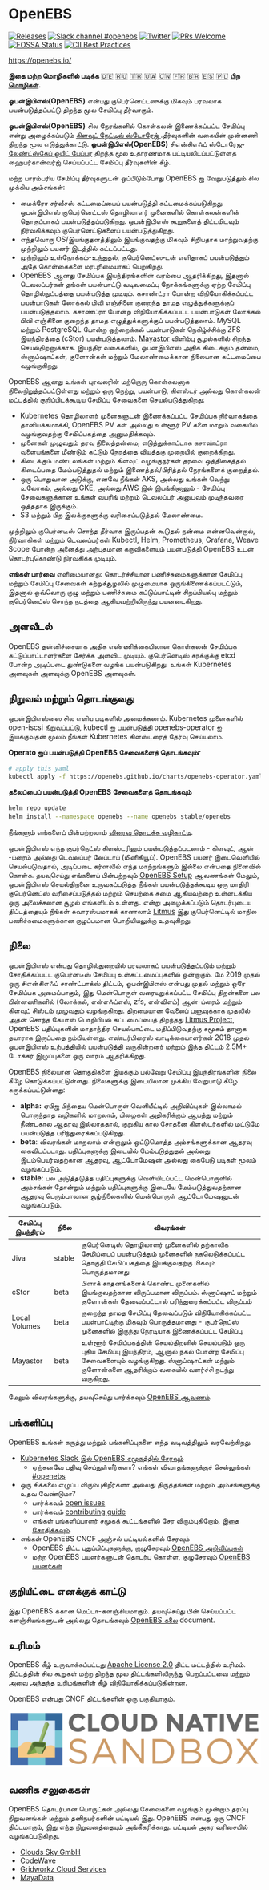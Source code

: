 # OpenEBS

[![Releases](https://img.shields.io/github/release/openebs/openebs/all.svg?style=flat-square)](https://github.com/openebs/openebs/releases)
[![Slack channel #openebs](https://img.shields.io/badge/slack-openebs-brightgreen.svg?logo=slack)](https://kubernetes.slack.com/messages/openebs)
[![Twitter](https://img.shields.io/twitter/follow/openebs.svg?style=social&label=Follow)](https://twitter.com/intent/follow?screen_name=openebs)
[![PRs Welcome](https://img.shields.io/badge/PRs-welcome-brightgreen.svg?style=flat-square)](https://github.com/openebs/openebs/blob/master/CONTRIBUTING.md)
[![FOSSA Status](https://app.fossa.com/api/projects/git%2Bgithub.com%2Fopenebs%2Fopenebs.svg?type=shield)](https://app.fossa.com/projects/git%2Bgithub.com%2Fopenebs%2Fopenebs?ref=badge_shield)
[![CII Best Practices](https://bestpractices.coreinfrastructure.org/projects/1754/badge)](https://bestpractices.coreinfrastructure.org/projects/1754)

https://openebs.io/

**இதை மற்ற மொழிகளில் படிக்க**
[🇩🇪](translations/README.de.md)	
[🇷🇺](translations/README.ru.md)	
[🇹🇷](translations/README.tr.md)	
[🇺🇦](translations/README.ua.md)	
[🇨🇳](translations/README.zh.md)	
[🇫🇷](translations/README.fr.md)
[🇧🇷](translations/README.pt-BR.md)
[🇪🇸](translations/README.es.md)
[🇵🇱](translations/README.pl.md)
**[பிற மொழிகள்](translations/#readme).**

**ஓபன்இபிஎஸ்(OpenEBS)** என்பது குபெர்னெட்டஸுக்கு மிகவும் பரவலாக பயன்படுத்தப்பட்டு திறந்த மூல சேமிப்பு தீர்வாகும்.

**ஓபன்இபிஎஸ்(OpenEBS)** சில நேரங்களில் கொள்கலன் இணைக்கப்பட்ட சேமிப்பு என்று அழைக்கப்படும்  [கிளவுட் நேட்டிவ் ஸ்டோரேஜ் ](https://www.cncf.io/blog/2018/04/19/container-attached-storage-a-primer/).தீர்வுகளின் வகையின் முன்னணி திறந்த மூல எடுத்துக்காட்டு. **ஓபன்இபிஎஸ்(OpenEBS)** சிஎன்சிஎஃப் ஸ்டோரேஜு [லேண்ட்ஸ்கேப் ஒயிட் பேப்பர](https://github.com/cncf/sig-storage/blob/master/CNCF%20Storage%20Landscape%20-%20White%20Paper.pdf) திறந்த மூல உதாரணமாக பட்டியலிடப்பட்டுள்ளத ஹைபர்கான்வர்ஜ் செய்யப்பட்ட சேமிப்பு தீர்வுகளின் கீழ்.

மற்ற பாரம்பரிய சேமிப்பு தீர்வுகளுடன் ஒப்பிடும்போது OpenEBS ஐ வேறுபடுத்தும் சில முக்கிய அம்சங்கள்:
- மைக்ரோ சர்வீசஸ் கட்டமைப்பைப் பயன்படுத்தி கட்டமைக்கப்படுகிறது. ஓபன்இபிஎஸ் குபெர்னெட்டஸ் தொழிலாளர் முனைகளில் கொள்கலன்களின் தொகுப்பாகப் பயன்படுத்தப்படுகிறது. ஓபன்இபிஎஸ் கூறுகளைத் திட்டமிடவும் நிர்வகிக்கவும் குபெர்னெட்டுகளைப் பயன்படுத்துகிறது.
- எந்தவொரு OS/இயங்குதளத்திலும் இயங்குவதற்கு மிகவும் சிறியதாக மாற்றுவதற்கு முற்றிலும் பயனர் இடத்தில் கட்டப்பட்டது.
- முற்றிலும் உள்நோக்கம்-உந்துதல், குபெர்னெட்ஸுடன் எளிதாகப் பயன்படுத்தும் அதே கொள்கைகளை மரபுரிமையாகப் பெறுகிறது.
- OpenEBS ஆனது சேமிப்பக இயந்திரங்களின் வரம்பை ஆதரிக்கிறது, இதனால் டெவலப்பர்கள் தங்கள் பயன்பாட்டு வடிவமைப்பு நோக்கங்களுக்கு ஏற்ற சேமிப்பு தொழில்நுட்பத்தை பயன்படுத்த முடியும். கசாண்ட்ரா போன்ற விநியோகிக்கப்பட்ட பயன்பாடுகள் லோக்கல் பிவி எஞ்சினை குறைந்த தாமத எழுத்துக்களுக்குப் பயன்படுத்தலாம். கசாண்ட்ரா போன்ற விநியோகிக்கப்பட்ட பயன்பாடுகள் லோக்கல் பிவி எஞ்சினை குறைந்த தாமத எழுத்துக்களுக்குப் பயன்படுத்தலாம். MySQL மற்றும் PostgreSQL போன்ற ஒற்றைக்கல் பயன்பாடுகள் நெகிழ்ச்சிக்கு ZFS இயந்திரத்தை (cStor) பயன்படுத்தலாம். [Mayastor](https://github.com/openebs/Mayastor) விளிம்பு சூழல்களில் சிறந்த செயல்திறனுக்காக. இயந்திர வகைகளில், ஓபன்இபிஎஸ் அதிக கிடைக்கும் தன்மை, ஸ்னாப்ஷாட்கள், குளோன்கள் மற்றும் மேலாண்மைக்கான நிலையான கட்டமைப்பை வழங்குகிறது.

OpenEBS ஆனது உங்கள் புரவலரின் மற்றொரு கொள்கலனாக நிலைநிறுத்தப்பட்டுள்ளது மற்றும் ஒரு நெற்று, பயன்பாடு, கிளஸ்டர் அல்லது கொள்கலன் மட்டத்தில் குறிப்பிடக்கூடிய சேமிப்பு சேவைகளை செயல்படுத்துகிறது:
- Kubernetes தொழிலாளர் முனைகளுடன் இணைக்கப்பட்ட சேமிப்பக நிர்வாகத்தை தானியக்கமாக்கி, OpenEBS PV கள் அல்லது உள்ளூர் PV களை மாறும் வகையில் வழங்குவதற்கு சேமிப்பகத்தை அனுமதிக்கவும்.
- முனைகள் முழுவதும் தரவு நிலைத்தன்மை, எடுத்துக்காட்டாக கசாண்ட்ரா வளையங்களை மீண்டும் கட்டும் நேரத்தை வியத்தகு முறையில் குறைக்கிறது.
- கிடைக்கும் மண்டலங்கள் மற்றும் கிளவுட் வழங்குநர்கள் தரவை ஒத்திசைத்தல் கிடைப்பதை மேம்படுத்துதல் மற்றும் இணைத்தல்/பிரித்தல் நேரங்களைக் குறைத்தல்.
- ஒரு பொதுவான அடுக்கு, எனவே நீங்கள் AKS, அல்லது உங்கள் வெற்று உலோகம், அல்லது GKE, அல்லது AWS இல் இயங்கினாலும் - சேமிப்பு சேவைகளுக்கான உங்கள் வயரிங் மற்றும் டெவலப்பர் அனுபவம் முடிந்தவரை ஒத்ததாக இருக்கும்.
- S3 மற்றும் பிற இலக்குகளுக்கு வரிசைப்படுத்தல் மேலாண்மை.

முற்றிலும் குபெர்னடீஸ் சொந்த தீர்வாக இருப்பதன் கூடுதல் நன்மை என்னவென்றால், நிர்வாகிகள் மற்றும் டெவலப்பர்கள் Kubectl, Helm, Prometheus, Grafana, Weave Scope போன்ற அனைத்து அற்புதமான கருவிகளையும் பயன்படுத்தி OpenEBS உடன் தொடர்புகொண்டு நிர்வகிக்க முடியும்.

**எங்கள் பார்வை** எளிமையானது: தொடர்ச்சியான பணிச்சுமைகளுக்கான சேமிப்பு மற்றும் சேமிப்பு சேவைகள் சுற்றுச்சூழலில் முழுமையாக ஒருங்கிணைக்கப்படட்டும், இதனால் ஒவ்வொரு குழு மற்றும் பணிச்சுமை கட்டுப்பாட்டின் சிறப்பியல்பு மற்றும் குபெர்னெட்ஸ் சொந்த நடத்தை ஆகியவற்றிலிருந்து பயனடைகிறது.

## அளவீடல்

OpenEBS தன்னிச்சையாக அதிக எண்ணிக்கையிலான கொள்கலன் சேமிப்பக கட்டுப்பாட்டாளர்களை சேர்க்க அளவிட முடியும். குபெர்னெடிஸ் சரக்குக்கு etcd போன்ற அடிப்படை துண்டுகளை வழங்க பயன்படுகிறது. உங்கள் Kubernetes அளவுகள் அளவுக்கு OpenEBS அளவுகள்.

## நிறுவல் மற்றும் தொடங்குவது

ஓபன்இபிஎஸ்ஸை சில எளிய படிகளில் அமைக்கலாம். Kubernetes முனைகளில் open-iscsi நிறுவப்பட்டு, kubectl ஐ பயன்படுத்தி openebs-operator ஐ இயக்குவதன் மூலம் நீங்கள் Kubernetes கிளஸ்டரைத் தேர்வு செய்யலாம்.

**Operato ஐப் பயன்படுத்தி OpenEBS சேவைகளைத் தொடங்கவும்r**
```bash
# apply this yaml
kubectl apply -f https://openebs.github.io/charts/openebs-operator.yaml
```

**தலைப்பைப் பயன்படுத்தி OpenEBS சேவைகளைத் தொடங்கவும்**
```bash
helm repo update
helm install --namespace openebs --name openebs stable/openebs
```

நீங்களும் எங்களைப் பின்பற்றலாம் [விரைவு தொடக்க வழிகாட்டி](https://docs.openebs.io/docs/overview.html).

ஓபன்இபிஎஸ் எந்த குபர்நெட்ஸ் கிளஸ்டரிலும் பயன்படுத்தப்படலாம் - கிளவுட், ஆன் -ப்ரைம் அல்லது டெவலப்பர் லேப்டாப் (மினிகியூப்). OpenEBS பயனர் இடைவெளியில் செயல்படுவதால், அடிப்படை கர்னலில் எந்த மாற்றங்களும் இல்லை என்பதை நினைவில் கொள்க.  தயவுசெய்து எங்களைப் பின்பற்றவும் [OpenEBS Setup](https://docs.openebs.io/docs/overview.html) ஆவணங்கள் மேலும், ஓபன்இபிஎஸ் செயல்திறனை உருவகப்படுத்த நீங்கள் பயன்படுத்தக்கூடிய ஒரு மாதிரி குபெர்னெட்ஸ் வரிசைப்படுத்தல் மற்றும் செயற்கை சுமை ஆகியவற்றை உள்ளடக்கிய ஒரு அலைச்சலான சூழல் எங்களிடம் உள்ளது. என்று அழைக்கப்படும் தொடர்புடைய திட்டத்தையும் நீங்கள் சுவாரஸ்யமாகக் காணலாம் [Litmus](https://litmuschaos.io) இது குபெர்னெட்டில் மாநில பணிச்சுமைகளுக்கான குழப்பமான பொறியியலுக்கு உதவுகிறது.

## நிலை

ஓபன்இபிஎஸ் என்பது தொழில்துறையில் பரவலாகப் பயன்படுத்தப்படும் மற்றும் சோதிக்கப்பட்ட குபெர்னடீஸ் சேமிப்பு உள்கட்டமைப்புகளில் ஒன்றாகும். மே 2019 முதல் ஒரு சிஎன்சிஎஃப் சாண்ட்பாக்ஸ் திட்டம், ஓபன்இபிஎஸ் என்பது முதல் மற்றும் ஒரே சேமிப்பக அமைப்பாகும், இது மென்பொருள் வரையறுக்கப்பட்ட சேமிப்பு திறன்களை பல பின்னணிகளில் (லோக்கல், என்எஃப்எஸ், zfs, என்விஎம்) ஆன்-ப்ரைம் மற்றும் கிளவுட் சிஸ்டம் முழுவதும் வழங்குகிறது. திறமையான வேலைப் பளுவுக்காக முதலில் அதன் சொந்த கேயாஸ் பொறியியல் கட்டமைப்பைத் திறந்தது [Litmus Project](https://litmuschaos.io), OpenEBS பதிப்புகளின் மாதாந்திர செயல்பாட்டை மதிப்பிடுவதற்கு சமூகம் தானாக தயாராக இருப்பதை நம்பியுள்ளது. எண்டர்பிரைஸ் வாடிக்கையாளர்கள் 2018 முதல் ஓபன்இபிஎஸ் உற்பத்தியில் பயன்படுத்தி வருகின்றனர் மற்றும் இந்த திட்டம் 2.5M+ டோக்கர் இழுப்புகளை ஒரு வாரம் ஆதரிக்கிறது.

OpenEBS நிலையான தொகுதிகளை இயக்கும் பல்வேறு சேமிப்பு இயந்திரங்களின் நிலை கீழே கொடுக்கப்பட்டுள்ளது. நிலைகளுக்கு இடையிலான முக்கிய வேறுபாடு கீழே சுருக்கப்பட்டுள்ளது:
- **alpha:** ஏபிஐ பிந்தைய மென்பொருள் வெளியீட்டில் அறிவிப்புகள் இல்லாமல் பொருந்தாத வழிகளில் மாறலாம், பிழைகள் அதிகரிக்கும் ஆபத்து மற்றும் நீண்டகால ஆதரவு இல்லாததால், குறுகிய கால சோதனை கிளஸ்டர்களில் மட்டுமே பயன்படுத்த பரிந்துரைக்கப்படுகிறது.
- **beta**: விவரங்கள் மாறலாம் என்றாலும் ஒட்டுமொத்த அம்சங்களுக்கான ஆதரவு கைவிடப்படாது. பதிப்புகளுக்கு இடையில் மேம்படுத்துதல் அல்லது இடம்பெயர்வதற்கான ஆதரவு, ஆட்டோமேஷன் அல்லது கையேடு படிகள் மூலம் வழங்கப்படும்.
- **stable**: பல அடுத்தடுத்த பதிப்புகளுக்கு வெளியிடப்பட்ட மென்பொருளில் அம்சங்கள் தோன்றும் மற்றும் பதிப்புகளுக்கு இடையே மேம்படுத்துவதற்கான ஆதரவு பெரும்பாலான சூழ்நிலைகளில் மென்பொருள் ஆட்டோமேஷனுடன் வழங்கப்படும்.


| சேமிப்பு இயந்திரம் | நிலை | விவரங்கள் |
|---|---|---|
| Jiva | stable | குபெர்னெடிஸ் தொழிலாளர் முனைகளில் தற்காலிக சேமிப்பைப் பயன்படுத்தும் முனைகளில் நகலெடுக்கப்பட்ட தொகுதி சேமிப்பகத்தை இயக்குவதற்கு மிகவும் பொருத்தமானது |
| cStor | beta | பிளாக் சாதனங்களைக் கொண்ட முனைகளில் இயங்குவதற்கான விருப்பமான விருப்பம். ஸ்னாப்ஷாட் மற்றும் குளோன்கள் தேவைப்பட்டால் பரிந்துரைக்கப்பட்ட விருப்பம் |
| Local Volumes | beta | குறைந்த தாமத சேமிப்பு தேவைப்படும் விநியோகிக்கப்பட்ட பயன்பாட்டிற்கு மிகவும் பொருத்தமானது - குபர்நெட்ஸ் முனைகளில் இருந்து நேரடியாக இணைக்கப்பட்ட சேமிப்பு. |
| Mayastor | beta | உள்ளூர் சேமிப்பகத்தின் செயல்திறனில் செயல்படும் ஒரு புதிய சேமிப்பு இயந்திரம், ஆனால் நகல் போன்ற சேமிப்பு சேவைகளையும் வழங்குகிறது. ஸ்னாப்ஷாட்கள் மற்றும் குளோன்களை ஆதரிக்கும் வகையில் வளர்ச்சி நடந்து வருகிறது. |

மேலும் விவரங்களுக்கு, தயவுசெய்து பார்க்கவும் [OpenEBS ஆவணம்](https://docs.openebs.io/docs/next/overview.html).

## பங்களிப்பு

OpenEBS உங்கள் கருத்து மற்றும் பங்களிப்புகளை எந்த வடிவத்திலும் வரவேற்கிறது.

- [Kubernetes Slack இல் OpenEBS சமூகத்தில் சேரவும்](https://kubernetes.slack.com)
  - ஏற்கனவே பதிவு செய்துள்ளீர்களா? எங்கள் விவாதங்களுக்குச் செல்லுங்கள் [#openebs](https://kubernetes.slack.com/messages/openebs/)
- ஒரு சிக்கலை எழுப்ப விரும்புகிறீர்களா அல்லது திருத்தங்கள் மற்றும் அம்சங்களுக்கு உதவ வேண்டுமா?
  - பார்க்கவும் [open issues](https://github.com/openebs/openebs/issues)
  - பார்க்கவும் [contributing guide](translations/CONTRIBUTING-Tamil.md)
  - எங்கள் பங்களிப்பாளர் சமூகக் கூட்டங்களில் சேர விரும்புகிறோம், [இதை சோதிக்கவும்](./community/README.md).
- எங்கள் OpenEBS CNCF அஞ்சல் பட்டியல்களில் சேரவும்
  - OpenEBS திட்ட புதுப்பிப்புகளுக்கு, குழுசேரவும் [OpenEBS அறிவிப்புகள்](https://lists.cncf.io/g/cncf-openebs-announcements)
  - மற்ற OpenEBS பயனர்களுடன் தொடர்பு கொள்ள, குழுசேரவும் [OpenEBS பயனர்கள்](https://lists.cncf.io/g/cncf-openebs-users)

## குறியீட்டை எனக்குக் காட்டு

இது OpenEBS க்கான மெட்டா-களஞ்சியமாகும். தயவுசெய்து பின் செய்யப்பட்ட களஞ்சியங்களுடன் அல்லது தொடங்கவும் [OpenEBS கலை](./contribute/design/README.md) document. 

## உரிமம்

OpenEBS கீழ் உருவாக்கப்பட்டது [Apache License 2.0](https://github.com/openebs/openebs/blob/master/LICENSE) திட்ட மட்டத்தில் உரிமம். திட்டத்தின் சில கூறுகள் மற்ற திறந்த மூல திட்டங்களிலிருந்து பெறப்பட்டவை மற்றும் அவை அந்தந்த உரிமங்களின் கீழ் விநியோகிக்கப்படுகின்றன.

OpenEBS என்பது CNCF திட்டங்களின் ஒரு பகுதியாகும்.

[![CNCF Sandbox Project](https://raw.githubusercontent.com/cncf/artwork/master/other/cncf-sandbox/horizontal/color/cncf-sandbox-horizontal-color.png)](https://landscape.cncf.io/selected=open-ebs)

## வணிக சலுகைகள்

OpenEBS தொடர்பான பொருட்கள் அல்லது சேவைகளை வழங்கும் மூன்றாம் தரப்பு நிறுவனங்கள் மற்றும் தனிநபர்களின் பட்டியல் இது. OpenEBS என்பது ஒரு CNCF திட்டமாகும், இது எந்த நிறுவனத்தையும் அங்கீகரிக்காது. பட்டியல் அகர வரிசையில் வழங்கப்படுகிறது.
- [Clouds Sky GmbH](https://cloudssky.com/en/)
- [CodeWave](https://codewave.eu/)
- [Gridworkz Cloud Services](https://www.gridworkz.com/)
- [MayaData](https://mayadata.io/)
